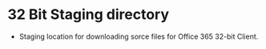 # 32 Bit Staging directory
* Staging location for downloading sorce files for Office 365 32-bit Client.